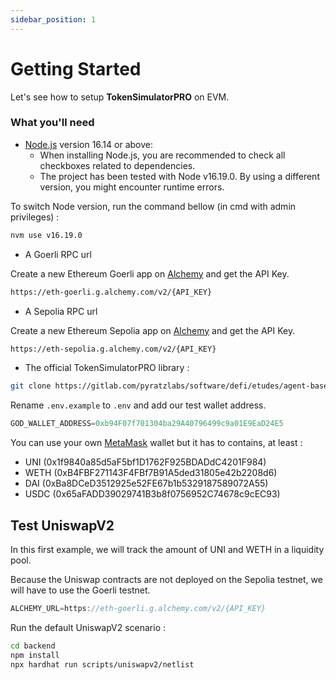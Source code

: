 ```yaml
---
sidebar_position: 1
---
```


# Getting Started

Let's see how to setup **TokenSimulatorPRO** on EVM.

### What you'll need

- [Node.js](https://nodejs.org/en/download/) version 16.14 or above:
  - When installing Node.js, you are recommended to check all checkboxes related to dependencies.
  - The project has been tested with Node v16.19.0. By using a different version, you might encounter runtime errors.

To switch Node version, run the command bellow (in cmd with admin privileges) :
```bash
nvm use v16.19.0
```
- A Goerli RPC url

Create a new Ethereum Goerli app on [Alchemy](https://dashboard.alchemy.com/) and get the API Key.
```bash
https://eth-goerli.g.alchemy.com/v2/{API_KEY}
```
- A Sepolia RPC url

Create a new Ethereum Sepolia app on [Alchemy](https://dashboard.alchemy.com/) and get the API Key.
```bash
https://eth-sepolia.g.alchemy.com/v2/{API_KEY}
```

- The official TokenSimulatorPRO library :
```bash
git clone https://gitlab.com/pyratzlabs/software/defi/etudes/agent-based-simulator
```

Rename `.env.example` to `.env` and add our test wallet address.

```js title=".env"
GOD_WALLET_ADDRESS=0xb94F07f701304ba29A40796499c9a01E9EaD24E5
```

You can use your own [MetaMask](https://metamask.io/) wallet but it has to contains, at least :
  - UNI (0x1f9840a85d5aF5bf1D1762F925BDADdC4201F984)
  - WETH (0xB4FBF271143F4FBf7B91A5ded31805e42b2208d6)
  - DAI (0xBa8DCeD3512925e52FE67b1b5329187589072A55)
  - USDC (0x65aFADD39029741B3b8f0756952C74678c9cEC93)

## Test UniswapV2

In this first example, we will track the amount of UNI and WETH in a liquidity pool.

Because the Uniswap contracts are not deployed on the Sepolia testnet, we will have to use the Goerli testnet.

```js title=".env"
ALCHEMY_URL=https://eth-goerli.g.alchemy.com/v2/{API_KEY}
```

Run the default UniswapV2 scenario :

```bash
cd backend
npm install
npx hardhat run scripts/uniswapv2/netlist
```